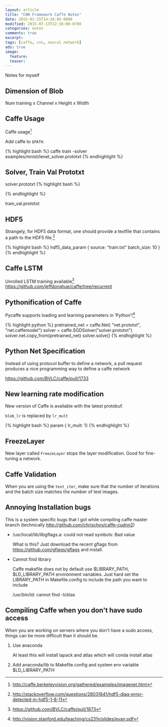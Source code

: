 ```yaml
---
layout: article
title: "CNN Framework Caffe Notes"
date: 2015-02-25T14:26:05-0800
modified: 2015-07-13T22:38:00-0700
categories: notes
comments: true
excerpt:
tags: [caffe, cnn, neural network]
ads: true
image:
  feature:
  teaser:
---
```


Notes for myself

## Dimension of Blob

Num training x Channel x Height x Width

## Caffe Usage

Caffe usage[^1]

Add caffe to `$PATH`.

{% highlight bash %}
caffe train -solver examples/mnist/lenet_solver.prototxt
{% endhighlight %}

## Solver, Train Val Prototxt

solver.prototxt
{% highlight bash %}

{% endhighlight %}

train_val.prototxt

## HDF5

Strangely, for HDF5 data format, one should provide a textfile that contains a path to the HDF5 file.[^2]

{% highlight bash %}
hdf5_data_param {
   source: “train.txt”
   batch_size: 10
}
{% endhighlight %}

## Caffe LSTM

Unrolled LSTM training available[^3]
<https://github.com/jeffdonahue/caffe/tree/recurrent>


## Pythonification of Caffe

Pycaffe supports loading and learning parameters in ‘Python’![^4]

{% highlight python %}
pretrained_net = caffe.Net(
   "net.prototxt", "net.caffemodel")
solver = caffe.SGDSolver("solver.prototxt")
solver.net.copy_from(pretrained_net)
solver.solve()
{% endhighlight %}

## Python Net Specification

Instead of using protocol buffer to define a network, a pull request produces a nice programming way to define a caffe network

<https://github.com/BVLC/caffe/pull/1733>


## New learning rate modification

New version of Caffe is available with the latest protobuf.

`blob_lr` is replaced by `lr_mult`

{% highlight bash %}
param { lr_mult: 1}
{% endhighlight %}

## FreezeLayer

New layer called `FreezeLayer` stops the layer modification. Good for fine-tuning a network.

## Caffe Validation

When you are using the `test_iter`, make sure that the number of iterations and the batch size matches the number of test images.


## Annoying Installation bugs

This is a system specific bugs that I got while compiling caffe master branch (technically http://github.com/chrischoy/caffe-cudnn2)

- /usr/local/lib/libgflags.a: could not read symbols: Bad value

    What is this? Just download the recent gflags from https://github.com/gflags/gflags and install.

- Cannot find library

    Caffe makefile does not by default use $LIBRARY_PATH, $LD_LIBRARY_PATH environment variables. Just hard set the LIBRARY_PATH in Makefile.config to include the path you want to include

    /usr/bin/ld: cannot find -lcblas


## Compiling Caffe when you don't have sudo access

When you are working on servers where you don't have a sudo access, things can be more difficult than it should be.

1. Use anaconda

    At least this will install lapack and atlas which will 
    conda install atlas

2. Add anaconda/lib to Makefile.config and system env variable $LD_LIBRARY_PATH




[^1]: http://caffe.berkeleyvision.org/gathered/examples/imagenet.html
[^2]: http://stackoverflow.com/questions/28031841/hdf5-diag-error-detected-in-hdf5-1-8-11
[^3]: https://github.com/BVLC/caffe/pull/1873
[^4]: http://vision.stanford.edu/teaching/cs231n/slides/evan.pdf
